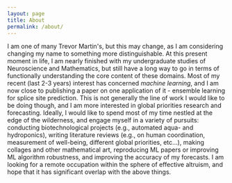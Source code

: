 ```yaml
---
layout: page
title: About
permalink: /about/
---
```


I am one of many Trevor Martin's, but this may change, as I am considering changing my name to something more distinguishable. At this present moment in life, I am nearly finished with my undergraduate studies of Neuroscience and Mathematics, but still have a long way to go in terms of functionally understanding the core content of these domains. Most of my recent (last 2-3 years) interest has concerned _machine learning_, and I am now close to publishing a paper on one application of it - ensemble learning for splice site prediction. This is not generally the line of work I would like to be doing though, and I am more interested in global priorities research and forecasting. Ideally, I would like to spend most of my time nestled at the edge of the wilderness, and engage myself in a variety of pursuits: conducting biotechnological projects (e.g., automated aqua- and hydroponics), writing literature reviews (e.g., on human coordination, measurement of well-being, different global priorities, etc...), making collages and other mathematical art, reproducing ML papers or improving ML algorithm robustness, and improving the accuracy of my forecasts. I am looking for a remote occupation within the sphere of effective altruism, and hope that it has significant overlap with the above things. 

